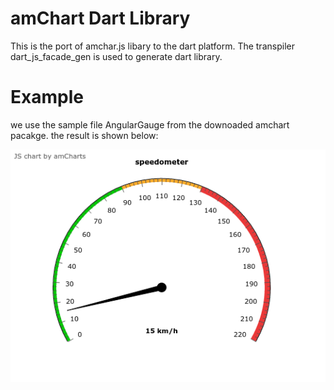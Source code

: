 # amChart Dart Library

This is the port of amchar.js libary to the dart platform.
The transpiler dart_js_facade_gen is used to generate dart
library.


# Example

we use the sample file AngularGauge from the downoaded amchart pacakge. the result is
shown below:

![AngularGauge Chart](/images/gauge.png)

